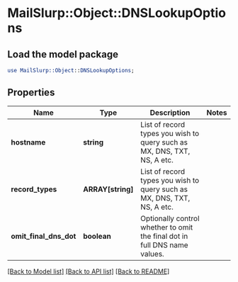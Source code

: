 # MailSlurp::Object::DNSLookupOptions

## Load the model package
```perl
use MailSlurp::Object::DNSLookupOptions;
```

## Properties
Name | Type | Description | Notes
------------ | ------------- | ------------- | -------------
**hostname** | **string** | List of record types you wish to query such as MX, DNS, TXT, NS, A etc. | 
**record_types** | **ARRAY[string]** | List of record types you wish to query such as MX, DNS, TXT, NS, A etc. | 
**omit_final_dns_dot** | **boolean** | Optionally control whether to omit the final dot in full DNS name values. | 

[[Back to Model list]](../README#documentation-for-models) [[Back to API list]](../README#documentation-for-api-endpoints) [[Back to README]](../README)


